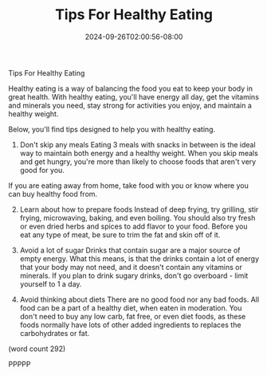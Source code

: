 ﻿---
title: "Tips For Healthy Eating"
date: 2024-09-26T02:00:56-08:00
description: "Healthy Eating Tips for Web Success"
featured_image: "/images/Healthy Eating.jpg"
tags: ["Healthy Eating"]
---

Tips For Healthy Eating

Healthy eating is a way of balancing the food you
eat to keep your body in great health.  With healthy
eating, you'll have energy all day, get the vitamins
and minerals you need, stay strong for activities
you enjoy, and maintain a healthy weight.

Below, you'll find tips designed to help you with
healthy eating.

1.  Don't skip any meals
Eating 3 meals with snacks in between is the ideal
way to maintain both energy and a healthy weight.
When you skip meals and get hungry, you're more
than likely to choose foods that aren't very good
for you.

If you are eating away from home, take food with 
you or know where you can buy healthy food from.

2.  Learn about how to prepare foods
Instead of deep frying, try grilling, stir frying,
microwaving, baking, and even boiling.  You should
also try fresh or even dried herbs and spices to 
add flavor to your food.  Before you eat any type
of meat, be sure to trim the fat and skin off of 
it.

3.  Avoid a lot of sugar
Drinks that contain sugar are a major source of
empty energy.  What this means, is that the drinks
contain a lot of energy that your body may not
need, and it doesn't contain any vitamins or 
minerals.  If you plan to drink sugary drinks,
don't go overboard - limit yourself to 1 a day.

4.  Avoid thinking about diets
There are no good food nor any bad foods.  All 
food can be a part of a healthy diet, when eaten
in moderation.  You don't need to buy any low 
carb, fat free, or even diet foods, as these foods
normally have lots of other added ingredients 
to replaces the carbohydrates or fat.

(word count 292)

PPPPP
